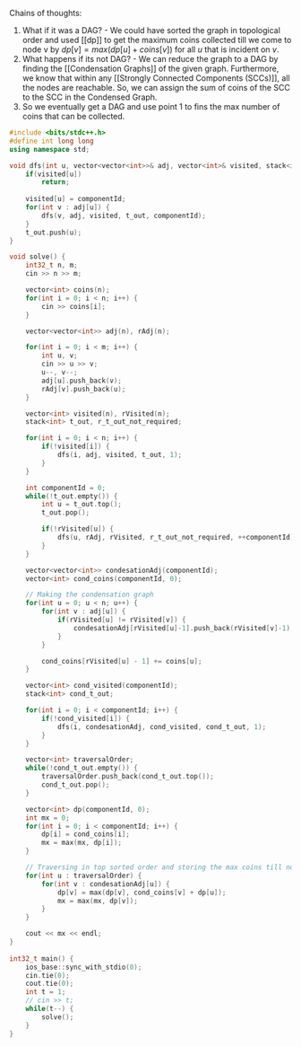 Chains of thoughts:
1. What if it was a DAG? - We could have sorted the graph in topological order and used [[dp]] to get the maximum coins collected till we come to node v by $dp[v] = max(dp[u] + coins[v])$ for all $u$ that is incident on $v$.
2. What happens if its not DAG? - We can reduce the graph to a DAG by finding the [[Condensation Graphs]] of the given graph. Furthermore, we know that within any [[Strongly Connected Components (SCCs)]], all the nodes are reachable. So, we can assign the sum of coins of the SCC to the SCC in the Condensed Graph.
3. So we eventually get a DAG and use point 1 to fins the max number of coins that can be collected.

```cpp
#include <bits/stdc++.h>
#define int long long
using namespace std;

void dfs(int u, vector<vector<int>>& adj, vector<int>& visited, stack<int>& t_out, int componentId) {
    if(visited[u])
        return;
    
    visited[u] = componentId;
    for(int v : adj[u]) {
        dfs(v, adj, visited, t_out, componentId);
    }
    t_out.push(u);
}

void solve() {
    int32_t n, m;
    cin >> n >> m;

    vector<int> coins(n);
    for(int i = 0; i < n; i++) {
        cin >> coins[i];
    }

    vector<vector<int>> adj(n), rAdj(n);

    for(int i = 0; i < m; i++) {
        int u, v;
        cin >> u >> v;
        u--, v--;
        adj[u].push_back(v);
        rAdj[v].push_back(u);    
    }

    vector<int> visited(n), rVisited(n);
    stack<int> t_out, r_t_out_not_required;

    for(int i = 0; i < n; i++) {
        if(!visited[i]) {
            dfs(i, adj, visited, t_out, 1);
        }
    }

    int componentId = 0;
    while(!t_out.empty()) {
        int u = t_out.top();
        t_out.pop();

        if(!rVisited[u]) {
            dfs(u, rAdj, rVisited, r_t_out_not_required, ++componentId);
        }
    }

    vector<vector<int>> condesationAdj(componentId);
    vector<int> cond_coins(componentId, 0);

    // Making the condensation graph
    for(int u = 0; u < n; u++) {
        for(int v : adj[u]) {
            if(rVisited[u] != rVisited[v]) {                                // If not in same SCC, make a node from SCC_i to SCC_j
                condesationAdj[rVisited[u]-1].push_back(rVisited[v]-1);                 
            }
        }

        cond_coins[rVisited[u] - 1] += coins[u];
    }

    vector<int> cond_visited(componentId);
    stack<int> cond_t_out;

    for(int i = 0; i < componentId; i++) {
        if(!cond_visited[i]) {
            dfs(i, condesationAdj, cond_visited, cond_t_out, 1);
        }
    }

    vector<int> traversalOrder;
    while(!cond_t_out.empty()) {
        traversalOrder.push_back(cond_t_out.top());
        cond_t_out.pop();
    }

    vector<int> dp(componentId, 0);
    int mx = 0;
    for(int i = 0; i < componentId; i++) {
        dp[i] = cond_coins[i];
        mx = max(mx, dp[i]);
    }

    // Traversing in top sorted order and storing the max coins till now
    for(int u : traversalOrder) {
        for(int v : condesationAdj[u]) {
            dp[v] = max(dp[v], cond_coins[v] + dp[u]);
            mx = max(mx, dp[v]);
        }
    }

    cout << mx << endl;
}
 
int32_t main() {
    ios_base::sync_with_stdio(0);
    cin.tie(0);
    cout.tie(0);
    int t = 1;
    // cin >> t;
    while(t--) {
        solve();
    }
}
```